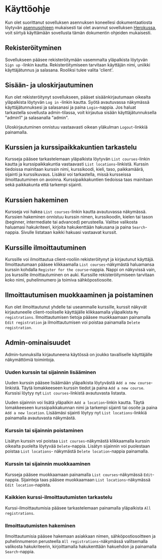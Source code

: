 # Käyttöohje

Kun olet suorittanut sovelluksen asennuksen koneellesi dokumentaatiosta löytyvän [asennusohjeen](installation.md) mukaisesti tai olet avannut sovelluksen [Herokussa](https://tsoha-harjoitus.herokuapp.com/), voit siirtyä käyttämään sovellusta tämän dokumentin ohjeiden mukaisesti.

## Rekisteröityminen

Sovellukseen pääsee rekisteröitymään vasemmalta yläpalkista löytyvän `Sign up` -linkin kautta. Rekisteröitymiseen tarvitaan käyttäjän nimi, uniikki käyttäjätunnus ja salasana. Rooliksi tulee valita 'client'.

## Sisään- ja uloskirjautuminen

Kun olet rekisteröitynyt sovellukseen, pääset sisäänkirjautumaan oikealta yläpalkista löytyvän `Log in` -linkin kautta. Syötä avautuvassa näkymässä käyttäjätunnuksesi ja salasanasi ja paina `Login`-nappia. Jos haluat tarkastella sovellusta admin-tilassa, voit kirjautua sisään käyttäjätunnuksella "admin1" ja salasanalla "admin".

Uloskirjautuminen onnistuu vastaavasti oikean yläkulman `Logout`-linkkiä painamalla.

## Kurssien ja kurssipaikkakuntien tarkastelu

Kursseja pääsee tarkastelemaan yläpalkista löytyvän `List courses`-linkin kautta ja kurssipaikkakuntia vastaavasti `List locations`-linkistä. Kurssin tiedoissa mainitaan kurssin nimi, kurssikoodi, kieli, taso, paikkamäärä, sijainti ja kurssikuvaus. Lisäksi voi tarkastella, missä kursseissa ilmoittautuminen on avoinna. Kurssipaikkakuntien tiedoissa taas mainitaan sekä paikkakunta että tarkempi sijainti.

## Kurssien hakeminen

Kursseja voi hakea `List courses`-linkin kautta avautuvassa näkymässä. Kurssien hakeminen onnistuu kurssin nimen, kurssikoodin, kielen tai tason (beginner, intermediate tai advanced) perusteella. Valitse valikosta haluamasi hakukriteeri, kirjoita hakukenttään hakusana ja paina `Search`-nappia. Sivulle listataan kaikki hakuasi vastaavat kurssit.

## Kurssille ilmoittautuminen

Kurssille voi ilmoittautua client-rooliin rekisteröitynyt ja kirjautunut käyttäjä. Ilmoittautumaan pääsee klikkaamalla `List courses`-näkymästä haluamansa kurssin kohdalla `Register for the course`-nappia. Nappi on näkyvissä vain, jos kurssille ilmoittautuminen on auki. Kurssille rekisteröitymiseen tarvitaan koko nimi, puhelinnumero ja toimiva sähköpostiosoite.

## Ilmoittautumisen muokkaaminen ja poistaminen

Kun olet ilmoittautunut yhdelle tai useammalle kurssille, kurssit näkyvät kirjautuneelle client-rooliselle käyttäjälle klikkaamalla yläpalkista `My registrations`. Ilmoittautumisen tietoja pääsee muokkaamaan painamalla `Edit registration` ja ilmoittautumisen voi poistaa painamalla `Delete registration`.

## Admin-ominaisuudet

Admin-tunnuksilla kirjautuneena käytössä on joukko tavalliselle käyttäjälle näkymättömiä toimintoja.

### Uuden kurssin tai sijainnin lisääminen

Uuden kurssin pääsee lisäämään yläpalkista löytyvästä `Add a new course`-linkistä. Täytä lomakkeeseen kurssin tiedot ja paina `Add a new course`. Kurssisi löytyy nyt `List courses`-linkistä avautuvasta listasta.

Uuden sijainnin voi lisätä yläpalkin `Add a location`-linkin kautta. Täytä lomakkeeseen kurssipaikkakunnan nimi ja tarkempi sijainti tai osoite ja paina `Add a new location`. Lisäämäsi sijainti löytyy nyt `List locations`-linkkiä painamalla avautuvasta näkymästä.

### Kurssin tai sijainnin poistaminen

Lisätyn kurssin voi poistaa `List courses`-näkymästä klikkaamalla kurssin oikealta puolelta löytyvää `Delete`-nappia. Lisätyn sijainnin voi puolestaan poistaa `List locations`- näkymästä `Delete location`-nappia painamalla.

### Kurssin tai sijainnin muokkaaminen

Kursseja pääsee muokkaamaan painamalla `List courses`-näkymässä `Edit`-nappia. Sijainteja taas pääsee muokkaamaan `List locations`-näkymässä `Edit location`-napista.

### Kaikkien kurssi-ilmoittautumisten tarkastelu

Kurssi-ilmoittautumisia pääsee tarkastelemaan painamalla yläpalkista `All registrations`.

### Ilmoittautumisten hakeminen

Ilmoittautumisia pääsee hakemaan asiakkaan nimen, sähköpostiosoitteen ja puhelinnumeron perusteella `All registrations`-näkymässä valitsemalla valikosta hakukriteerin, kirjoittamalla hakukenttään hakuehdon ja painamalla `Search`-nappia.
